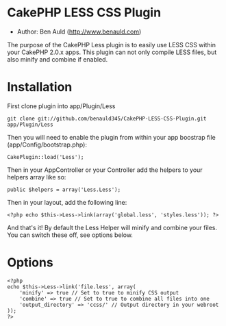 # CakePHP LESS CSS Plugin
* Author: Ben Auld (http://www.benauld.com)

The purpose of the CakePHP Less plugin is to easily use LESS CSS within your
CakePHP 2.0.x apps. This plugin can not only compile LESS files, but also
minify and combine if enabled.

# Installation
First clone plugin into app/Plugin/Less

	git clone git://github.com/benauld345/CakePHP-LESS-CSS-Plugin.git app/Plugin/Less
	
Then you will need to enable the plugin from within your app boostrap file (app/Config/bootstrap.php):

	CakePlugin::load('Less');
	
Then in your AppController or your Controller add the helpers to your helpers array like so:

	public $helpers = array('Less.Less');
	
Then in your layout, add the following line:

	<?php echo $this->Less->link(array('global.less', 'styles.less')); ?>
	
And that's it! By default the Less Helper will minify and combine your files. You can switch these off, see options below.

# Options

	<?php
	echo $this->Less->link('file.less', array(
		'minify' => true // Set to true to minify CSS output
		'combine' => true // Set to true to combine all files into one
		'output_directory' => 'ccss/' // Output directory in your webroot
	));
	?>
